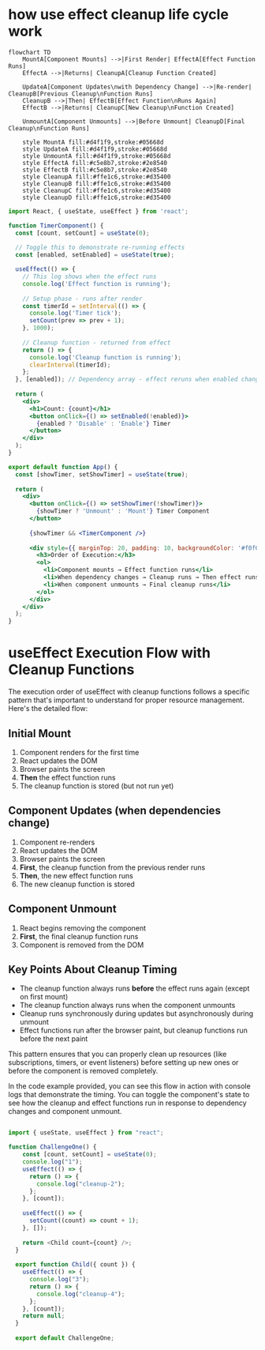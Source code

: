 # how use effect cleanup life cycle work 


```mermaid
flowchart TD
    MountA[Component Mounts] -->|First Render| EffectA[Effect Function Runs]
    EffectA -->|Returns| CleanupA[Cleanup Function Created]
    
    UpdateA[Component Updates\nwith Dependency Change] -->|Re-render| CleanupB[Previous Cleanup\nFunction Runs]
    CleanupB -->|Then| EffectB[Effect Function\nRuns Again]
    EffectB -->|Returns| CleanupC[New Cleanup\nFunction Created]
    
    UnmountA[Component Unmounts] -->|Before Unmount| CleanupD[Final Cleanup\nFunction Runs]
    
    style MountA fill:#d4f1f9,stroke:#05668d
    style UpdateA fill:#d4f1f9,stroke:#05668d
    style UnmountA fill:#d4f1f9,stroke:#05668d
    style EffectA fill:#c5e8b7,stroke:#2e8540
    style EffectB fill:#c5e8b7,stroke:#2e8540
    style CleanupA fill:#ffe1c6,stroke:#d35400
    style CleanupB fill:#ffe1c6,stroke:#d35400
    style CleanupC fill:#ffe1c6,stroke:#d35400
    style CleanupD fill:#ffe1c6,stroke:#d35400

```

```jsx
import React, { useState, useEffect } from 'react';

function TimerComponent() {
  const [count, setCount] = useState(0);
  
  // Toggle this to demonstrate re-running effects
  const [enabled, setEnabled] = useState(true);

  useEffect(() => {
    // This log shows when the effect runs
    console.log('Effect function is running');
    
    // Setup phase - runs after render
    const timerId = setInterval(() => {
      console.log('Timer tick');
      setCount(prev => prev + 1);
    }, 1000);
    
    // Cleanup function - returned from effect
    return () => {
      console.log('Cleanup function is running');
      clearInterval(timerId);
    };
  }, [enabled]); // Dependency array - effect reruns when enabled changes
  
  return (
    <div>
      <h1>Count: {count}</h1>
      <button onClick={() => setEnabled(!enabled)}>
        {enabled ? 'Disable' : 'Enable'} Timer
      </button>
    </div>
  );
}

export default function App() {
  const [showTimer, setShowTimer] = useState(true);
  
  return (
    <div>
      <button onClick={() => setShowTimer(!showTimer)}>
        {showTimer ? 'Unmount' : 'Mount'} Timer Component
      </button>
      
      {showTimer && <TimerComponent />}
      
      <div style={{ marginTop: 20, padding: 10, backgroundColor: '#f0f0f0' }}>
        <h3>Order of Execution:</h3>
        <ol>
          <li>Component mounts → Effect function runs</li>
          <li>When dependency changes → Cleanup runs → Then effect runs again</li>
          <li>When component unmounts → Final cleanup runs</li>
        </ol>
      </div>
    </div>
  );
}

```

# useEffect Execution Flow with Cleanup Functions

The execution order of useEffect with cleanup functions follows a specific pattern that's important to understand for proper resource management. Here's the detailed flow:

## Initial Mount
1. Component renders for the first time
2. React updates the DOM 
3. Browser paints the screen
4. **Then** the effect function runs
5. The cleanup function is stored (but not run yet)

## Component Updates (when dependencies change)
1. Component re-renders
2. React updates the DOM
3. Browser paints the screen
4. **First**, the cleanup function from the previous render runs
5. **Then**, the new effect function runs
6. The new cleanup function is stored

## Component Unmount
1. React begins removing the component
2. **First**, the final cleanup function runs
3. Component is removed from the DOM

## Key Points About Cleanup Timing

- The cleanup function always runs **before** the effect runs again (except on first mount)
- The cleanup function always runs when the component unmounts
- Cleanup runs synchronously during updates but asynchronously during unmount
- Effect functions run after the browser paint, but cleanup functions run before the next paint

This pattern ensures that you can properly clean up resources (like subscriptions, timers, or event listeners) before setting up new ones or before the component is removed completely.

In the code example provided, you can see this flow in action with console logs that demonstrate the timing. You can toggle the component's state to see how the cleanup and effect functions run in response to dependency changes and component unmount.



``` js

import { useState, useEffect } from "react";

function ChallengeOne() {
    const [count, setCount] = useState(0);
    console.log("1");
    useEffect(() => {
      return () => {
        console.log("cleanup-2");
      };
    }, [count]);
  
    useEffect(() => {
      setCount((count) => count + 1);
    }, []);
  
    return <Child count={count} />;
  }
  
  export function Child({ count }) {
    useEffect(() => {
      console.log("3");
      return () => {
        console.log("cleanup-4");
      };
    }, [count]);
    return null;
  }
  
  export default ChallengeOne;

```


